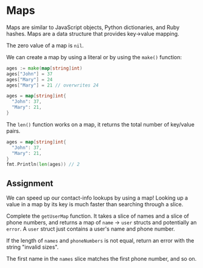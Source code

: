 # Maps

Maps are similar to JavaScript objects, Python dictionaries, and Ruby hashes. Maps are a data structure that provides key->value mapping.

The zero value of a map is `nil`.

We can create a map by using a literal or by using the `make()` function:

```go
ages := make(map[string]int)
ages["John"] = 37
ages["Mary"] = 24
ages["Mary"] = 21 // overwrites 24
```

```go
ages = map[string]int{
  "John": 37,
  "Mary": 21,
}
```

The `len()` function works on a map, it returns the total number of key/value pairs.

```go
ages = map[string]int{
  "John": 37,
  "Mary": 21,
}
fmt.Println(len(ages)) // 2
```

## Assignment

We can speed up our contact-info lookups by using a map! Looking up a value in a map by its key is much faster than searching through a slice.

Complete the `getUserMap` function. It takes a slice of names and a slice of phone numbers, and returns a map of `name` -> `user` structs and potentially an `error`. A `user` struct just contains a user's name and phone number.

If the length of `names` and `phoneNumbers` is not equal, return an error with the string "invalid sizes".

The first name in the `names` slice matches the first phone number, and so on.

